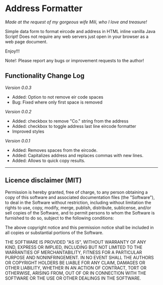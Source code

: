 # Address Formatter
*Made at the request of my gorgeous wife Mili, who I love and treasure!*
 
Simple data form to format eircode and address in HTML inline vanilla Java Script!
Does not require any web servers just open in your browser as a web page document.

Enjoy!!!

Note!: Please report any bugs or improvement requests to the author! 

Functionality Change Log
-----------------
_Version 0.0.3_
- Added: Option to not remove eir code spaces
- Bug: Fixed where only first space is removed

_Version 0.0.2_
- Added: checkbox to remove "Co." string from the address
- Added: checkbox to toggle address last line eircode formatter
- Improved styles
   
_Version 0.0.1_
- Added: Removes spaces from the eircode. 
- Added: Capitalizes address and replaces commas with new lines.
- Added: Allows to quick copy results.

----------------------------------------------------------------------------------
Licence disclaimer (MIT)
-----------------
 Permission is hereby granted, free of charge, to any person obtaining a copy of this software and associated documentation files (the "Software"), to deal in the Software without restriction, including without limitation the rights to use, copy, modify, merge, publish, distribute, sublicense, and/or sell copies of the Software, and to permit persons to whom the Software is furnished to do so, subject to the following conditions:

The above copyright notice and this permission notice shall be included in all copies or substantial portions of the Software.

THE SOFTWARE IS PROVIDED "AS IS", WITHOUT WARRANTY OF ANY KIND, EXPRESS OR IMPLIED, INCLUDING BUT NOT LIMITED TO THE WARRANTIES OF MERCHANTABILITY, FITNESS FOR A PARTICULAR PURPOSE AND NONINFRINGEMENT. IN NO EVENT SHALL THE AUTHORS OR COPYRIGHT HOLDERS BE LIABLE FOR ANY CLAIM, DAMAGES OR OTHER LIABILITY, WHETHER IN AN ACTION OF CONTRACT, TORT OR OTHERWISE, ARISING FROM, OUT OF OR IN CONNECTION WITH THE SOFTWARE OR THE USE OR OTHER DEALINGS IN THE SOFTWARE. 
